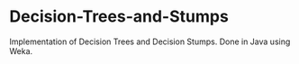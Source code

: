 # Decision-Trees-and-Stumps
Implementation of Decision Trees and Decision Stumps. Done in Java using Weka.

